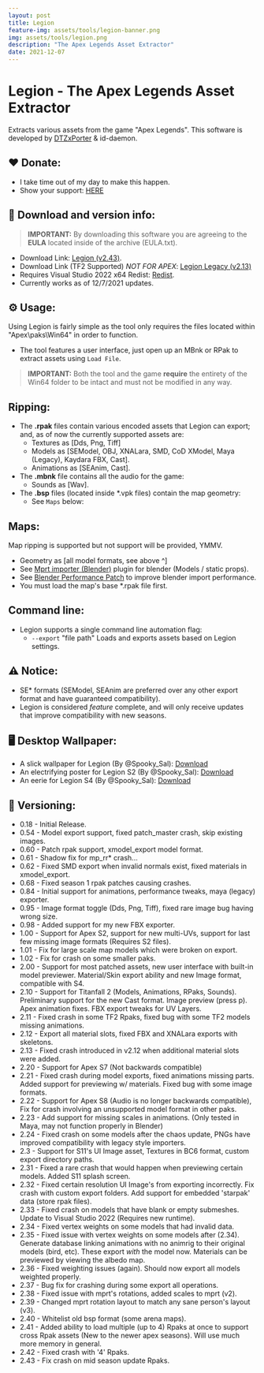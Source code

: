 ```yaml
---
layout: post
title: Legion
feature-img: assets/tools/legion-banner.png
img: assets/tools/legion.png
description: "The Apex Legends Asset Extractor"
date: 2021-12-07
---
```


# Legion - The Apex Legends Asset Extractor
Extracts various assets from the game "Apex Legends". This software is developed by [DTZxPorter](https://twitter.com/dtzxporter) & id-daemon.

## ❤️ Donate:
- I take time out of my day to make this happen.
- Show your support: [HERE](https://www.paypal.com/cgi-bin/webscr?cmd=_s-xclick&hosted_button_id=686S5QL7Z4HKQ)

## 💾 Download and version info:

> **IMPORTANT:** By downloading this software you are agreeing to the **EULA** located inside of the archive (EULA.txt).

- Download Link: [Legion (v2.43)](https://mega.nz/file/sMBzGYTR#j2TLjuXbHrWhN2J99ZwyhEkZkCKi6_GWt-M0QIWJbrA).
- Download Link (TF2 Supported) *NOT FOR APEX*: [Legion Legacy (v2.13)](https://mega.nz/file/4NJSyQyA#4B-XEiAOujpWsECRHsxHwT9PzL_OUY8X9Rf56JA2KYA)
- Requires Visual Studio 2022 x64 Redist: [Redist](https://aka.ms/vs/17/release/VC_redist.x64.exe).
- Currently works as of 12/7/2021 updates.

## ⚙️ Usage:
Using Legion is fairly simple as the tool only requires the files located within "Apex\paks\Win64" in order to function.

- The tool features a user interface, just open up an MBnk or RPak to extract assets using `Load File`.

> **IMPORTANT:** Both the tool and the game **require** the entirety of the Win64 folder to be intact and must not be modified in any way.

## Ripping:
- The **.rpak** files contain various encoded assets that Legion can export; and, as of now the currently supported assets are:
  - Textures as [Dds, Png, Tiff]
  - Models as [SEModel, OBJ, XNALara, SMD, CoD XModel, Maya (Legacy), Kaydara FBX, Cast].
  - Animations as [SEAnim, Cast].
- The **.mbnk** file contains all the audio for the game:
  - Sounds as [Wav].
- The **.bsp** files (located inside *.vpk files) contain the map geometry:
  - See `Maps` below:

## Maps:
Map ripping is supported but not support will be provided, YMMV.
  - Geometry as [all model formats, see above ^]
  - See [Mprt importer (Blender)](https://github.com/llennoco22/Apex-mprt-importer-for-Blender) plugin for blender (Models / static props).
  - See <a href="{{ '/wiki/apps/Blender-Perf-Patch.html' | relative_url }}">Blender Performance Patch</a> to improve blender import performance.
  - You must load the map's base *.rpak file first.

## Command line:
- Legion supports a single command line automation flag:
  - `--export` "file path" Loads and exports assets based on Legion settings.
  
## ⚠️ Notice:
- SE* formats (SEModel, SEAnim are preferred over any other export format and have guaranteed compatibility).
- Legion is considered *feature* complete, and will only receive updates that improve compatibility with new seasons.

## 🖥️ Desktop Wallpaper:
- A slick wallpaper for Legion (By @Spooky_Sal): [Download](https://mega.nz/#!1dh2yaBY!krhTFxou3eYwrl98XVnS40fvUS69wVMVm4pLd8Oo-GM)
- An electrifying poster for Legion S2 (By @Spooky_Sal): [Download](https://mega.nz/#!ABBGkKza!0L_YWs-T6TGMcEBnBvk9UqMaVhxvN5oUatIGAPN8KY8)
- An eerie for Legion S4 (By @Spooky_Sal): [Download](https://mega.nz/#!cQ5AAAIb!9p-6J-2Sdjm6TuBCc9VBY53SzoWpqco1eu0Is5lysWQ)

## 📌 Versioning:
- 0.18 - Initial Release.
- 0.54 - Model export support, fixed patch_master crash, skip existing images.
- 0.60 - Patch rpak support, xmodel_export model format.
- 0.61 - Shadow fix for mp_rr* crash...
- 0.62 - Fixed SMD export when invalid normals exist, fixed materials in xmodel_export.
- 0.68 - Fixed season 1 rpak patches causing crashes.
- 0.84 - Initial support for animations, performance tweaks, maya (legacy) exporter.
- 0.95 - Image format toggle (Dds, Png, Tiff), fixed rare image bug having wrong size.
- 0.98 - Added support for my new FBX exporter.
- 1.00 - Support for Apex S2, support for new multi-UVs, support for last few missing image formats (Requires S2 files).
- 1.01 - Fix for large scale map models which were broken on export.
- 1.02 - Fix for crash on some smaller paks.
- 2.00 - Support for most patched assets, new user interface with built-in model previewer. Material/Skin export ability and new Image format, compatible with S4.
- 2.10 - Support for Titanfall 2 (Models, Animations, RPaks, Sounds). Preliminary support for the new Cast format. Image preview (press p). Apex animation fixes. FBX export tweaks for UV Layers.
- 2.11 - Fixed crash in some TF2 Rpaks, fixed bug with some TF2 models missing animations.
- 2.12 - Export all material slots, fixed FBX and XNALara exports with skeletons.
- 2.13 - Fixed crash introduced in v2.12 when additional material slots were added.
- 2.20 - Support for Apex S7 (Not backwards compatible)
- 2.21 - Fixed crash during model exports, fixed animations missing parts. Added support for previewing w/ materials. Fixed bug with some image formats.
- 2.22 - Support for Apex S8 (Audio is no longer backwards compatible), Fix for crash involving an unsupported model format in other paks.
- 2.23 - Add support for missing scales in animations. (Only tested in Maya, may not function properly in Blender)
- 2.24 - Fixed crash on some models after the chaos update, PNGs have improved compatibility with legacy style importers.
- 2.3 - Support for S11's UI Image asset, Textures in BC6 format, custom export directory paths.
- 2.31 - Fixed a rare crash that would happen when previewing certain models. Added S11 splash screen.
- 2.32 - Fixed certain resolution UI Image's from exporting incorrectly. Fix crash with custom export folders. Add support for embedded 'starpak' data (store rpak files).
- 2.33 - Fixed crash on models that have blank or empty submeshes. Update to Visual Studio 2022 (Requires new runtime).
- 2.34 - Fixed vertex weights on some models that had invalid data.
- 2.35 - Fixed issue with vertex weights on some models after (2.34). Generate database linking animations with no animrig to their original models (bird, etc). These export _with_ the model now. Materials can be previewed by viewing the albedo map.
- 2.36 - Fixed weighting issues (again). Should now export all models weighted properly.
- 2.37 - Bug fix for crashing during some export all operations.
- 2.38 - Fixed issue with mprt's rotations, added scales to mprt (v2).
- 2.39 - Changed mprt rotation layout to match any sane person's layout (v3).
- 2.40 - Whitelist old bsp format (some arena maps).
- 2.41 - Added ability to load multiple (up to 4) Rpaks at once to support cross Rpak assets (New to the newer apex seasons). Will use much more memory in general.
- 2.42 - Fixed crash with '4' Rpaks.
- 2.43 - Fix crash on mid season update Rpaks.